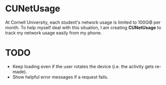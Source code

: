 # CUNetUsage

At Cornell University, each student's network usage is limited to 100GiB per month. To help myself deal with this situation, I am creating **CUNetUsage** to track my network usage easily from my phone.

# TODO

 * Keep loading even if the user rotates the device (i.e. the activity gets re-made).
 * Show helpful error messages if a request fails.
